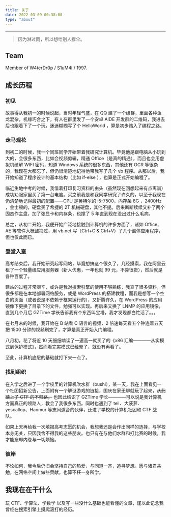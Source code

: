```yaml
---
title: 关于
date: 2022-03-09 00:38:00
type: "about"
---
```


********************************
> 因为淋过雨，所以想给别人撑伞。

## Team

Member of W4terDr0p / S1uM4i / 1997.

## 成长历程

### 初见

故事得从我初一的时候说起，当时年轻气盛，在 QQ 建了一个级群，里面各种鱼龙混杂，机缘巧合之下，有人在群里发了一个安卓 AIDE 开发群的二维码，我进去后也跟着下了一个玩，迷迷糊糊写了个 HelloWorld ，算是初步踏入了编程之路。

### 走马观花

到初二的时候，我一个同班同学开始带着我研究计算机。毕竟他是跟电脑从小玩到大的，会很多东西，比如会视频剪辑，精通 Office（是真的精通），而且也会用虚拟机破解 WIFI 密码，知道 Windows 系统的很多东西，其他还有 OCR 等很杂的，我现在大都忘了，但仍很清楚地记得他带我写了几个 vb 程序。从那以后，我开始知道了程序设计的基本结构（比如 if-else ），也算是正式开始编程了。

临近生地中考的时候，我借着打印复习资料的由头（虽然现在回想起来有点离谱）成功劝服家里买了第一台电脑。买之前我是和我同学研究了许久的，以至于我现在仍清楚地记得最初的配置——CPU 是英特尔的 i5-7500，内存条 8G ，2400Hz ，金士顿的，硬盘买了希捷的 2T 机械硬盘，其他不提。后来断断续续又补了两个固态作主盘，加了张显卡和内存条，也撑了 5 年直到现在没出过什么毛病。

总之，从初二开始，我便开始广泛地接触到计算机的许多方面了，诸如 Office、AE 等软件大概鼓捣过，用 vb.net 写（Ctrl+C & Ctrl+V）了几个窗体应用程序，但也仅此而已。

### 登堂入室

高考结束后，我开始研究起写网站，毕竟想搞这个很久了，几经摸索，我在阿里云租了一个轻量级应用服务器（新人优惠，一年也就 99 元，不算很贵），然后就是各种百度了。

建站的过程非常艰辛，或许是我对搜索引擎的使用不够熟练，我查了很多资料，但很多都是在本地部署网络服务，或是 WordPress 的搭建教程，而我是想写一个空白的页面（或者说是不依赖于框架运行的），又折腾许久，在 WordPress 的应用镜像下更换了目录下的文件，勉强可以实现。再后来又换了 LNMP 的应用镜像，直到几个月后 GZTime 学长告诉我有个东西叫宝塔，我才发现都白忙活了。。。

在七月末的时候，我开始在 B 站看 C 语言的视频，2 倍速每天看五个钟连着五天把 1500 分钟的视频刷完了，才算是真正开始入门编程。

八月初，花了将近 10 天细细啃读了一遍高一就买了的《x86 汇编————从实模式到保护模式》，然而看完实模式已经晕了，就没有再看了。

至此，计算机底层的基础就打下来一点了。

### 找到组织

在入学之后进了一个学校里的计算机吹水群（bushi），某一天，我在上面看见一个社团招新公告，上面附有一个解谜游戏的链接，国庆在家无聊就玩了起来，~~从此踏上了 CTF 的不归路，~~ 也因此结识了 GZTime 学长————可以说是我计算机方面真正的领路人，教会了我很多东西。同时也遇到了 tel 、大菠萝、yescallop、Hanmur 等志同道合的伙伴，还进了学校的计算机社团和 CTF 战队。

如果上天再给我一次填报高考志愿的机会，我想我还是会作出同样的选择，与学校本身无关，只因我舍不得我的这些朋友。也只有在与他们水群和打比赛的时候，我才能忘却内卷与一切烦恼。

### 彼岸

不论如何，我今后仍旧会坚持自己的热爱，与同道一齐，追寻梦想。愿与诸君共勉，在网络空间上做些贡献，也算不枉一身所学。

## 我现在在干什么

玩 CTF、学算法、学数学
以及写一些没什么基础也能看懂的文章，谨以此记念我曾经在搜索引擎上摸爬滚打的经历。
